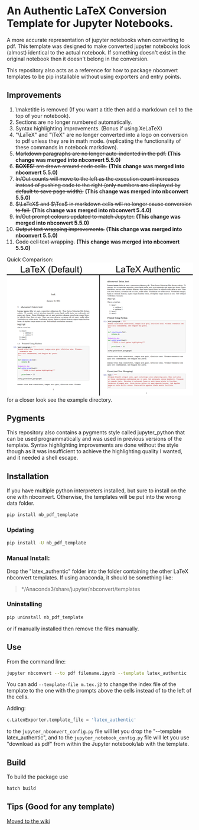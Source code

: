 # An Authentic LaTeX Conversion Template for Jupyter Notebooks.
A more accurate representation of jupyter notebooks when converting to pdf.
This template was designed to make converted jupyter notebooks look (almost) identical to the actual notebook. If something doesn't exist in the original notebook then it doesn't belong in the conversion.

This repository also acts as a reference for how to package nbconvert templates to be pip installable without using exporters and entry points.

## Improvements
1. \maketitle is removed (If you want a title then add a markdown cell to the top of your notebook).
2. Sections are no longer numbered automatically.
3. Syntax highlighting improvements. (Bonus if using XeLaTeX)
4. "\LaTeX" and "\TeX" are no longer converted into a logo on conversion to pdf unless they are in math mode. (replicating the functionality of these commands in notebook markdown).
3. ~~Markdown paragraphs are no longer auto-indented in the pdf.~~ **(This change was merged into nbconvert 5.5.0)**
6. ~~**BOXES!** are drawn around code cells.~~ **(This change was merged into nbconvert 5.5.0)**
7. ~~In/Out counts will move to the left as the execution count increases instead of pushing code to the right (only numbers are displayed by default to save page width).~~ **(This change was merged into nbconvert 5.5.0)**
8. ~~$\LaTeX$ and $\Tex$ in markdown cells will no longer cause conversion to fail.~~ **(This change was merged into nbconvert 5.4.0)**
9. ~~In/Out prompt colours updated to match Jupyter.~~ **(This change was merged into nbconvert 5.5.0)**
10. ~~Output text wrapping improvements.~~ **(This change was merged into nbconvert 5.5.0)**
11. ~~Code cell text wrapping.~~ **(This change was merged into nbconvert 5.5.0)**

Quick Comparison:
![comparison](example/comparison.png)
for a closer look see the example directory.

## Pygments

This repository also contains a pygments style called jupyter_python that can be used programmatically and was used in previous versions of the template. Syntax highlighting improvements are done without the style though as it was insufficient to achieve the highlighting quality I wanted, and it needed a shell escape.

## Installation
If you have multiple python interpreters installed, but sure to install on the one with nbconvert. Otherwise, the templates will be put into the wrong data folder.

```bash
pip install nb_pdf_template
```

### Updating
```bash
pip install -U nb_pdf_template
```

### Manual Install:
Drop the "latex_authentic" folder into the folder containing the other LaTeX nbconvert templates. If using anaconda, it should be something like: 
> */Anaconda3/share/jupyter/nbconvert/templates

### Uninstalling
```bash
pip uninstall nb_pdf_template
```
or if manually installed then remove the files manually.

## Use
From the command line:
```bash
jupyter nbconvert --to pdf filename.ipynb --template latex_authentic
```

You can add ```--template-file m.tex.j2``` to change the index file of the template to the one with the prompts above the cells instead of to the left of the cells.

Adding:
```python
c.LatexExporter.template_file = 'latex_authentic'
```
to the ```jupyter_nbconvert_config.py``` file will let you drop the "--template latex_authentic", and to the ```jupyter_notebook_config.py``` file will let you use "download as pdf" from within the Jupyter notebook/lab with the template.

## Build

To build the package use
```bash
hatch build
```

## Tips (Good for any template)
[Moved to the wiki](https://github.com/t-makaro/nb_pdf_template/wiki/Tips)
